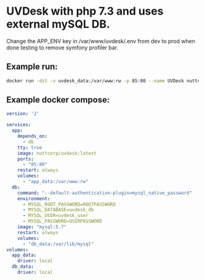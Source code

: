# UVDesk with php 7.3 and uses external mySQL DB. 
Change the APP_ENV key in /var/www/uvdesk/.env from dev to prod when done testing to remove symfony profiler bar.

## Example run:
```sh
docker run -dit -v uvdesk_data:/var/www:rw -p 85:80 --name UVDesk nuttcorp/uvdesk:latest
```

## Example docker compose:
```yaml
version: '2'

services:
  app:
    depends_on:
      - db
    tty: true
    image: nuttcorp/uvdesk:latest
    ports:
      - "85:80"
    restart: always
    volumes:
      - "app_data:/var/www:rw"
  db:
    command: "--default-authentication-plugin=mysql_native_password"
    environment:
      - MYSQL_ROOT_PASSWORD=ROOTPASSWORD
      - MYSQL_DATABASE=uvdesk_db
      - MYSQL_USER=uvdesk_user
      - MYSQL_PASSWORD=USERPASSWORD
    image: "mysql:5.7"
    restart: always
    volumes:
      - "db_data:/var/lib/mysql"
volumes:
  app_data:
    driver: local
  db_data:
    driver: local
```
